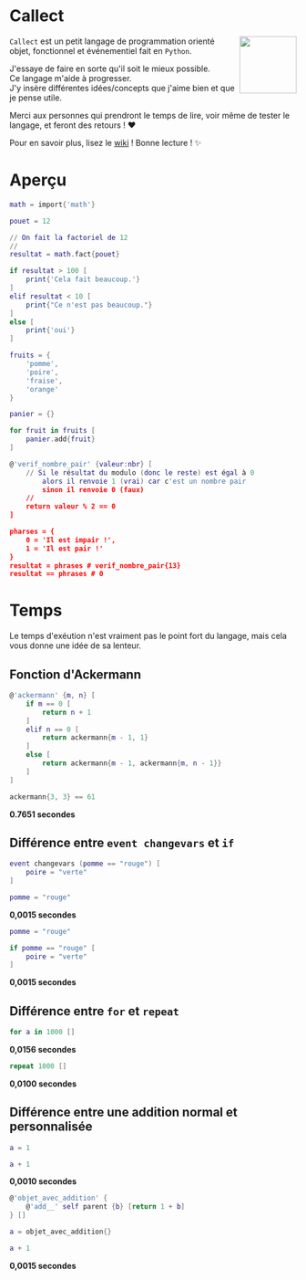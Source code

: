 # Callect

<img align="right" width="100" height="100" src="https://cdn.discordapp.com/attachments/500372755770769408/720442173723770950/callect_logo.png">
   
`Callect` est un petit langage de programmation orienté objet, fonctionnel et événementiel fait en `Python`.    
  
J'essaye de faire en sorte qu'il soit le mieux possible.  
Ce langage m'aide à progresser.  
J'y insère différentes idées/concepts que j'aime bien et que je pense utile.  
  
Merci aux personnes qui prendront le temps de lire, voir même de tester le langage, et feront des retours ! ❤️  
  
Pour en savoir plus, lisez le [wiki](https://github.com/4surix/callect/wiki) ! Bonne lecture ! ✨  

# Aperçu

```lua
math = import{'math'}

pouet = 12

// On fait la factoriel de 12
//
resultat = math.fact{pouet}

if resultat > 100 [
    print{'Cela fait beaucoup.'}
]
elif resultat < 10 [
    print{"Ce n'est pas beaucoup."}
]
else [
    print{'oui'}
]

fruits = {
    'pomme',
    'poire',
    'fraise',
    'orange'
}

panier = {}

for fruit in fruits [
    panier.add{fruit}
]

@'verif_nombre_pair' {valeur:nbr} [
    // Si le résultat du modulo (donc le reste) est égal à 0
        alors il renvoie 1 (vrai) car c'est un nombre pair
        sinon il renvoie 0 (faux) 
    //
    return valeur % 2 == 0
]

pharses = {
    0 = 'Il est impair !',
    1 = 'Il est pair !'
}
resultat = phrases # verif_nombre_pair{13}
resultat == phrases # 0
```

# Temps

Le temps d'exéution n'est vraiment pas le point fort du langage, mais cela vous donne une idée de sa lenteur.  
  
## Fonction d'Ackermann

```lua
@'ackermann' {m, n} [
    if m == 0 [
        return n + 1
    ]
    elif n == 0 [
        return ackermann{m - 1, 1}
    ]
    else [
        return ackermann{m - 1, ackermann{m, n - 1}}
    ]
]

ackermann{3, 3} == 61
```
  
**0.7651 secondes**

## Différence entre `event changevars` et `if`

```lua
event changevars (pomme == "rouge") [
    poire = "verte"
]

pomme = "rouge"
```

**0,0015 secondes**  
  
```lua
pomme = "rouge"

if pomme == "rouge" [
    poire = "verte"
]
```

**0,0015 secondes**

## Différence entre `for` et `repeat`

```lua
for a in 1000 []
```

**0,0156 secondes**  
  
```lua
repeat 1000 []
```

**0,0100 secondes**

## Différence entre une addition normal et personnalisée

```lua
a = 1

a + 1
```

**0,0010 secondes**  
  
```lua
@'objet_avec_addition' {
    @'add__' self parent {b} [return 1 + b]
} []

a = objet_avec_addition{}

a + 1
```

**0,0015 secondes**
